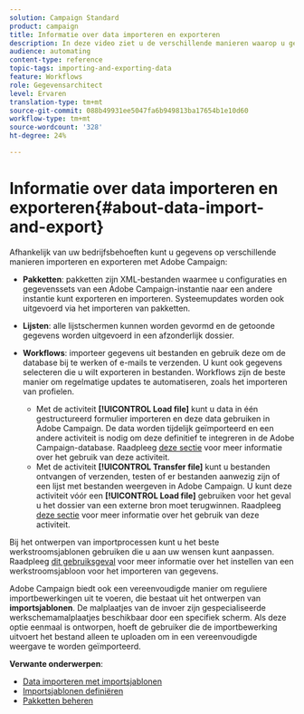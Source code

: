 ```yaml
---
solution: Campaign Standard
product: campaign
title: Informatie over data importeren en exporteren
description: In deze video ziet u de verschillende manieren waarop u gegevens kunt importeren en exporteren met Adobe Campaign.
audience: automating
content-type: reference
topic-tags: importing-and-exporting-data
feature: Workflows
role: Gegevensarchitect
level: Ervaren
translation-type: tm+mt
source-git-commit: 088b49931ee5047fa6b949813ba17654b1e10d60
workflow-type: tm+mt
source-wordcount: '328'
ht-degree: 24%

---
```



# Informatie over data importeren en exporteren{#about-data-import-and-export}

Afhankelijk van uw bedrijfsbehoeften kunt u gegevens op verschillende manieren importeren en exporteren met Adobe Campaign:

* **Pakketten**: pakketten zijn XML-bestanden waarmee u configuraties en gegevenssets van een Adobe Campaign-instantie naar een andere instantie kunt exporteren en importeren. Systeemupdates worden ook uitgevoerd via het importeren van pakketten.
* **Lijsten**: alle lijstschermen kunnen worden gevormd en de getoonde gegevens worden uitgevoerd in een afzonderlijk dossier.
* **Workflows**: importeer gegevens uit bestanden en gebruik deze om de database bij te werken of e-mails te verzenden. U kunt ook gegevens selecteren die u wilt exporteren in bestanden. Workflows zijn de beste manier om regelmatige updates te automatiseren, zoals het importeren van profielen.

   * Met de activiteit **[!UICONTROL Load file]** kunt u data in één gestructureerd formulier importeren en deze data gebruiken in Adobe Campaign. De data worden tijdelijk geïmporteerd en een andere activiteit is nodig om deze definitief te integreren in de Adobe Campaign-database. Raadpleeg [deze sectie](../../automating/using/load-file.md) voor meer informatie over het gebruik van deze activiteit.
   * Met de activiteit **[!UICONTROL Transfer file]** kunt u bestanden ontvangen of verzenden, testen of er bestanden aanwezig zijn of een lijst met bestanden weergeven in Adobe Campaign. U kunt deze activiteit vóór een **[!UICONTROL Load file]** gebruiken voor het geval u het dossier van een externe bron moet terugwinnen. Raadpleeg [deze sectie](../../automating/using/transfer-file.md) voor meer informatie over het gebruik van deze activiteit.

Bij het ontwerpen van importprocessen kunt u het beste werkstroomsjablonen gebruiken die u aan uw wensen kunt aanpassen. Raadpleeg [dit gebruiksgeval](../../automating/using/creating-import-workflow-templates.md) voor meer informatie over het instellen van een werkstroomsjabloon voor het importeren van gegevens.

Adobe Campaign biedt ook een vereenvoudigde manier om reguliere importbewerkingen uit te voeren, die bestaat uit het ontwerpen van **importsjablonen**. De malplaatjes van de invoer zijn gespecialiseerde werkschemamalplaatjes beschikbaar door een specifiek scherm. Als deze optie eenmaal is ontworpen, hoeft de gebruiker die de importbewerking uitvoert het bestand alleen te uploaden om in een vereenvoudigde weergave te worden geïmporteerd.

**Verwante onderwerpen**:

* [Data importeren met importsjablonen](../../automating/using/importing-data-with-import-templates.md)
* [Importsjablonen definiëren](../../automating/using/importing-data-with-import-templates.md#setting-up-import-templates)
* [Pakketten beheren](../../automating/using/managing-packages.md)

